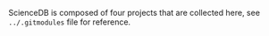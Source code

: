 ScienceDB is composed of four projects that are collected here, see `../.gitmodules` 
file for reference.  